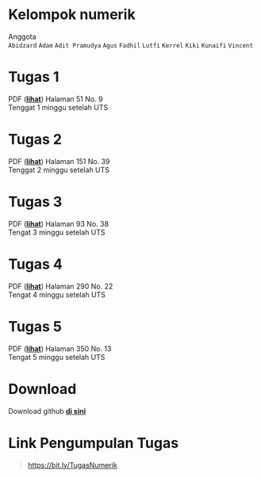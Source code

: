 # Kelompok numerik
Anggota <br>`Abidzard` `Adam` `Adit Pramudya` `Agus` `Fadhil` `Lutfi` `Kerrel` `Kiki` `Kunaifi` `Vincent`


# Tugas 1
PDF (__[lihat](https://drive.google.com/file/d/10psXWNHH3XR_woTxb_8XYy4l7nT61ARZ/view?usp=sharing)__)
Halaman 51 No. 9 <br>
Tenggat 1 minggu setelah UTS

# Tugas 2
PDF (__[lihat](https://drive.google.com/file/d/10psXWNHH3XR_woTxb_8XYy4l7nT61ARZ/view?usp=sharing)__)
Halaman 151 No. 39 <br>
Tenggat 2 minggu setelah UTS

# Tugas 3
PDF (__[lihat](https://drive.google.com/file/d/10psXWNHH3XR_woTxb_8XYy4l7nT61ARZ/view?usp=sharing)__)
Halaman 93 No. 38 <br>
Tengat 3 minggu setelah UTS

# Tugas 4
PDF (__[lihat](https://drive.google.com/file/d/10psXWNHH3XR_woTxb_8XYy4l7nT61ARZ/view?usp=sharing)__)
Halaman 290 No. 22 <br>
Tengat 4 minggu setelah UTS

# Tugas 5
PDF (__[lihat](https://drive.google.com/file/d/10psXWNHH3XR_woTxb_8XYy4l7nT61ARZ/view?usp=sharing)__)
Halaman 350 No. 13 <br>
Tengat 5 minggu setelah UTS

# Download
Download github __[di sini](https://central.github.com/deployments/desktop/desktop/latest/win32)__

# Link Pengumpulan Tugas
> https://bit.ly/TugasNumerik
